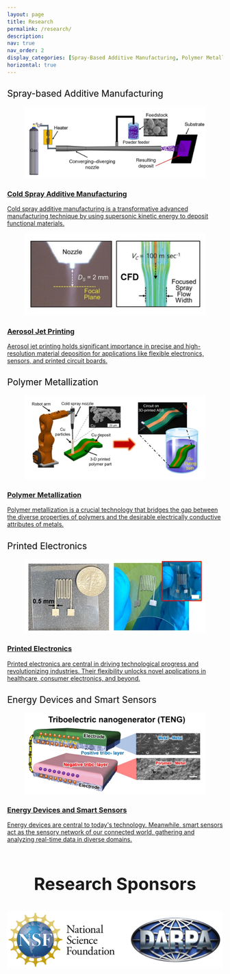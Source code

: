 ```yaml
---
layout: page
title: Research
permalink: /research/
description: 
nav: true
nav_order: 2
display_categories: [Spray-Based Additive Manufacturing, Polymer Metallization, Printed  Electronics, Energy Devices and Smart Sensor]
horizontal: true
---
```


<!-- 1st card (project) -->

<div class="projects">
  <!-- Display categorized projects -->
  <h2 class="category" style="font-weight: 400; text-shadow: 0.25px 0.25px 0.25px rgba(0, 0, 0, 0.5);">
  Spray-based Additive Manufacturing
</h2>
   <!-- Generate cards for each project -->
  <div class="container">
    <!-- Change the layout of horizontal cards: 1x1 vs. 1x2 per row -->
    <!-- <div class="row row-cols-2"> -->
    <div class="row row-cols-1">
<div class="card-item col">
<a href="https://semi-lab.github.io/projects/Cold_spray/"><div class="card hoverable">
      <div class="row g-0">
<div class="card-img col-md-4">
          <figure>
  <picture>    
    <source class="responsive-img-srcset" media="(max-width: 600px)" srcset="/assets/img/coldspray4.webp">
    <!-- Fallback to the original file -->
    <img src="/assets/img/coldspray4.webp" width="auto" height="auto" alt="project thumbnail" onerror="this.onerror=null; $('.responsive-img-srcset').remove();">
  </picture>
</figure>
        </div>
        <div class="col-md-8">
<div class="card-body">
            <h3 class="card-title">Cold Spray Additive Manufacturing
</h3>
            <p class="card-text"> Cold spray additive manufacturing is a transformative advanced manufacturing technique by using supersonic kinetic energy to deposit functional materials.
</p>
            <div class="row ml-1 mr-1 p-0"></div>
          </div>
        </div>
      </div>
    </div>
  </a>
</div>
<div class="card-item col">
<a href="https://semi-lab.github.io/projects/Aerosol_printing/"><div class="card hoverable">
      <div class="row g-0">
<div class="card-img col-md-4">
          <figure>
  <picture>    
    <source class="responsive-img-srcset" media="(max-width: 600px)" srcset="/assets/img/spraymodeling3.webp">
    <!-- Fallback to the original file -->
    <img src="/assets/img/spraymodeling3.webp" width="auto" height="auto" alt="project thumbnail" onerror="this.onerror=null; $('.responsive-img-srcset').remove();">
  </picture>
</figure>
        </div>
        <div class="col-md-8">
<div class="card-body">
            <h3 class="card-title">Aerosol Jet Printing
</h3>
            <p class="card-text">Aerosol jet printing holds significant importance in precise and high-resolution material deposition for applications like flexible electronics, sensors, and printed circuit boards. 
</p>
            <div class="row ml-1 mr-1 p-0"></div>
          </div>
        </div>
      </div>
    </div>
  </a>
</div>

<!-- 2nd card (project) -->

<div class="projects">


  <h2 class="category" style="font-weight: 400; text-shadow: 0.25px 0.25px 0.25px rgba(0, 0, 0, 0.5);">
  Polymer Metallization</h2>
  <!-- Generate cards for each project -->
  <div class="container">
    <!-- Change the layout of horizontal cards: 1x1 vs. 1x2 per row -->
    <!-- <div class="row row-cols-2"> -->
    <div class="row row-cols-1">
<div class="card-item col">
<a href="https://semi-lab.github.io/projects/Polymer_metallization/"><div class="card hoverable">
      <div class="row g-0">
<div class="card-img col-md-4">
          <figure>
  <picture>    
    <source class="responsive-img-srcset" media="(max-width: 600px)" srcset="/assets/img/pol_metallization.webp">
    <!-- Fallback to the original file -->
    <img src="/assets/img/pol_metallization.webp" width="auto" height="auto" alt="project thumbnail" onerror="this.onerror=null; $('.responsive-img-srcset').remove();">

  </picture>

</figure>
        </div>
        <div class="col-md-8">
<div class="card-body">
            <h3 class="card-title">Polymer Metallization</h3>
            <p class="card-text">Polymer metallization is a crucial technology that bridges the gap between the diverse properties of polymers and the desirable electrically conductive attributes of metals.
</p>
            <div class="row ml-1 mr-1 p-0"></div>
          </div>
        </div>
      </div>
    </div>
  </a>
</div>
    </div>
  </div>

<!-- 3th card (project) -->

<div class="projects">
  <!-- Display categorized projects -->
  <h2 class="category" style="font-weight: 400; text-shadow: 0.25px 0.25px 0.25px rgba(0, 0, 0, 0.5);"> Printed Electronics</h2>
  <!-- Generate cards for each project -->
  <div class="container">
    <!-- Change the layout of horizontal cards: 1x1 vs. 1x2 per row -->
    <!-- <div class="row row-cols-2"> -->
    <div class="row row-cols-1">
<div class="card-item col">
<a href="https://semi-lab.github.io/projects/Printed_electronics/"><div class="card hoverable">
      <div class="row g-0">
<div class="card-img col-md-4">
          <figure>
   <picture>
    <!-- Add source element for responsive images -->
    <source media="(max-width: 600px)" srcset="/assets/img/printedelectronics.webp">
    <!-- Fallback to the original file -->
    <img src="/assets/img/printedelectronics.webp" width="auto" height="auto" alt="project thumbnail" onerror="this.onerror=null; this.remove();">
  </picture>
</figure>
        </div>
        <div class="col-md-8">
<div class="card-body">
            <h3 class="card-title">Printed Electronics
</h3>
            <p class="card-text">Printed electronics are central in driving technological progress and revolutionizing industries. Their flexibility unlocks novel applications in healthcare, consumer electronics, and beyond.
</p>
            <div class="row ml-1 mr-1 p-0"></div>
          </div>
        </div>
      </div>
    </div>
  </a>
</div>
    </div>
  </div>

<!-- 4th card (project) -->

<div class="projects">
  <h2 class="category" style="font-weight: 400; text-shadow: 0.25px 0.25px 0.25px rgba(0, 0, 0, 0.5);"> Energy Devices and Smart Sensors </h2>
  <!-- Generate cards for each project -->
  <div class="container">
    <!-- Change the layout of horizontal cards: 1x1 vs. 1x2 per row -->
    <!-- <div class="row row-cols-2"> -->
    <div class="row row-cols-1">
<div class="card-item col">
<a href="https://semi-lab.github.io/projects/Energy_devices/"><div class="card hoverable">
      <div class="row g-0">
<div class="card-img col-md-4">
          <figure>
  <picture>    
    <source class="responsive-img-srcset" media="(max-width: 600px)" srcset="/assets/img/energyharvesting.webp">
    <!-- Fallback to the original file -->
    <img src="/assets/img/energyharvesting.webp" width="auto" height="auto" alt="project thumbnail" onerror="this.onerror=null; $('.responsive-img-srcset').remove();">

  </picture>

</figure>
        </div>
        <div class="col-md-8">
<div class="card-body">
            <h3 class="card-title">Energy Devices and Smart Sensors</h3>
            <p class="card-text">Energy devices are central to today's technology. Meanwhile, smart sensors act as the sensory network of our connected world, gathering and analyzing real-time data in diverse domains.
</p>
            <div class="row ml-1 mr-1 p-0"></div>
          </div>
        </div>
      </div>
    </div>
  </a>
</div>
    </div>
  </div>
<br> 
<p style="font-size: 40px; text-align: center; font-weight: bold;">Research Sponsors</p>
<div style="text-align: center;">
    <img src="../assets/img/sponsor.jpg" alt="Cold Spray Additive Manufacturing Cell" style="width: 100%; max-width: 800px; height: auto; max-height: 700px;">
</div>
        